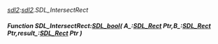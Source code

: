 _[sdl2](../../modules/sdl2/sdl2-module.md):[sdl2](../../modules/sdl2/sdl2-module.md).SDL\_IntersectRect_
##### Function SDL\_IntersectRect:[SDL_bool](../../modules/sdl2/sdl2-sdl_bool.md)( A_:[SDL_Rect](../../modules/sdl2/sdl2-sdl_rect.md) Ptr,B_:[SDL_Rect](../../modules/sdl2/sdl2-sdl_rect.md) Ptr,result_:[SDL_Rect](../../modules/sdl2/sdl2-sdl_rect.md) Ptr )
